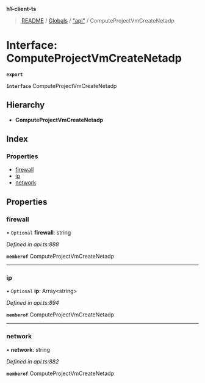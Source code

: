 **h1-client-ts**

> [README](../README.md) / [Globals](../globals.md) / ["api"](../modules/_api_.md) / ComputeProjectVmCreateNetadp

# Interface: ComputeProjectVmCreateNetadp

**`export`** 

**`interface`** ComputeProjectVmCreateNetadp

## Hierarchy

* **ComputeProjectVmCreateNetadp**

## Index

### Properties

* [firewall](_api_.computeprojectvmcreatenetadp.md#firewall)
* [ip](_api_.computeprojectvmcreatenetadp.md#ip)
* [network](_api_.computeprojectvmcreatenetadp.md#network)

## Properties

### firewall

• `Optional` **firewall**: string

*Defined in api.ts:888*

**`memberof`** ComputeProjectVmCreateNetadp

___

### ip

• `Optional` **ip**: Array\<string>

*Defined in api.ts:894*

**`memberof`** ComputeProjectVmCreateNetadp

___

### network

•  **network**: string

*Defined in api.ts:882*

**`memberof`** ComputeProjectVmCreateNetadp
